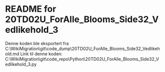 # README for 20TD02U_ForAlle_Blooms_Side32_Vedlikehold_3
Denne koden ble eksportert fra C:\WikiMigration\git\code_dump\20TD02U_ForAlle_Blooms_Side32_Vedlikehold.md
Link til denne koden: C:\WikiMigration\git\code_repo\Python\20TD02U_ForAlle_Blooms_Side32_Vedlikehold_3.py
